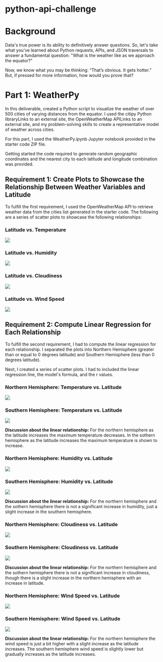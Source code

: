# python-api-challenge

# Background

Data's true power is its ability to definitively answer questions. So, let's take what you've learned about Python requests, APIs, and JSON traversals to answer a fundamental question: "What is the weather like as we approach the equator?"

Now, we know what you may be thinking: “That’s obvious. It gets hotter.” But, if pressed for more information, how would you prove that?

# Part 1: WeatherPy

In this deliverable, created a Python script to visualize the weather of over 500 cities of varying distances from the equator. I used the citipy Python libraryLinks to an external site, the OpenWeatherMap APILinks to an external site, and my problem-solving skills to create a representative model of weather across cities.

For this part, I used the WeatherPy.ipynb Jupyter notebook provided in the starter code ZIP file. 

Getting started the code required to generate random geographic coordinates and the nearest city to each latitude and longitude combination was provided.

## Requirement 1: Create Plots to Showcase the Relationship Between Weather Variables and Latitude

To fulfill the first requirement, I used the OpenWeatherMap API to retrieve weather data from the cities list generated in the starter code. The following are a series of scatter plots to showcase the following relationships:

### Latitude vs. Temperature

![](WeatherPy/Weatherpng/CityMTemp.PNG)

### Latitude vs. Humidity

![](WeatherPy/Weatherpng/LatHum.PNG)

### Latitude vs. Cloudiness

![](WeatherPy/Weatherpng/LatCloud.PNG)

### Latitude vs. Wind Speed

![](WeatherPy/Weatherpng/LatWind.PNG)

## Requirement 2: Compute Linear Regression for Each Relationship

To fulfill the second requirement, I had to compute the linear regression for each relationship. I separated the plots into Northern Hemisphere (greater than or equal to 0 degrees latitude) and Southern Hemisphere (less than 0 degrees latitude). 

Next, I created a series of scatter plots. I had to included the linear regression line, the model's formula, and the r values.

### Northern Hemisphere: Temperature vs. Latitude

![](WeatherPy/Weatherpng/NHTemp.PNG)

### Southern Hemisphere: Temperature vs. Latitude

![](WeatherPy/Weatherpng/SHTemp.PNG)

**Discussion about the linear relationship:** For the northern hemisphere as the latitude increases the maximum temperature decreases. In the sothern hemisphere as the latitude increases the maximum temperature is shown to increase. 

### Northern Hemisphere: Humidity vs. Latitude

![](WeatherPy/Weatherpng/NHHum.PNG)

### Southern Hemisphere: Humidity vs. Latitude

![](WeatherPy/Weatherpng/SHHum.PNG)

**Discussion about the linear relationship:** For the northern hemisphere and the sothern hemisphere there is not a significant increase in humidity, just a slight increase in the southern hemisphere.

### Northern Hemisphere: Cloudiness vs. Latitude

![](WeatherPy/Weatherpng/NHCloud.PNG)

### Southern Hemisphere: Cloudiness vs. Latitude

![](WeatherPy/Weatherpng/SHCloud.PNG)

**Discussion about the linear relationship:** For the northern hemisphere and the sothern hemisphere there is not a significant increase in cloudiness, though there is a slight increase in the northern hemisphere with an increase in latitude.  

### Northern Hemisphere: Wind Speed vs. Latitude

![](WeatherPy/Weatherpng/NHWind.PNG)

### Southern Hemisphere: Wind Speed vs. Latitude

![](WeatherPy/Weatherpng/SHWind.PNG)

**Discussion about the linear relationship:** For the northern hemisphere the wind speed is just a bit higher with a slight increase as the latitude increases. The southern hemisphere wind speed is slightly lower but gradually increases as the latitude increases. 

